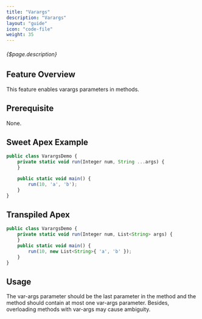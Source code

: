 ```yaml
---
title: "Varargs"
description: "Varargs"
layout: "guide"
icon: "code-file"
weight: 35
---
```


###### {$page.description}

<article id="1">

## Feature Overview

This feature enables varargs parameters in methods.

</article>

<article id="2">

## Prerequisite

None.

</article>

<article id="3">

## Sweet Apex Example

```javascript
public class VarargsDemo {
    private static void run(Integer num, String ...args) {
    }

    public static void main() {
        run(10, 'a', 'b');
    }
}
```

</article>

<article id="4">

## Transpiled Apex

```javascript
public class VarargsDemo {
    private static void run(Integer num, List<String> args) {
    }
    public static void main() {
        run(10, new List<String>{ 'a', 'b' });
    }
}
```

</article>

<article id="5">

## Usage

The var-args parameter should be the last parameter in the method and the method should contain at most one
var-args parameter. Besides, overloading methods with var-args may cause ambiguity.

</article>
